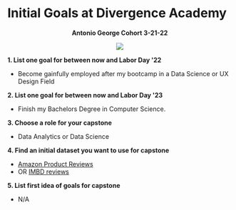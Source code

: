# Initial Goals at Divergence Academy

<p align=center><b>
  Antonio George
  Cohort 3-21-22
  </b></p>

<p align=center><img src="https://www.researchgate.net/profile/Mohammed-Kemal/post/Data_scientist_VS_Data_analytics/attachment/5d6a82ddcfe4a7968dc656da/AS%3A797966323429376%401567261405088/image/Data-Engineer-vs-Data-Scientist-vs-Data-Analyst.png"></p>

<b>1. List one goal for between now and Labor Day '22</b>
- Become gainfully employed after my bootcamp in a Data Science or UX Design Field

<b>2. List one goal for between now and Labor Day '23</b>
- Finish my Bachelors Degree in Computer Science.

<b>3. Choose a role for your capstone</b>
- Data Analytics or Data Science

<b>4. Find an initial dataset you want to use for capstone</b>
- [Amazon Product Reviews](https://code.datasciencedojo.com/datasciencedojo/datasets/tree/master/Amazon%20Product%20Reviews)
- OR [IMBD reviews](http://ai.stanford.edu/~amaas/data/sentiment/)

<b>5. List first idea of goals for capstone</b>
- N/A

